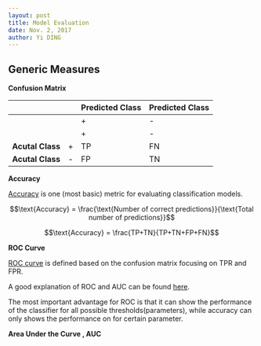 ```yaml
---
layout: post
title: Model Evaluation
date: Nov. 2, 2017
author: Yi DING
---
```


## Generic Measures


**Confusion Matrix**

|                  |      | **Predicted Class**		  |**Predicted Class**|
| ---------------- | ---- | --------------- | ---- |
|                  |      | +               | -    |
|                  |      | +               | -    |
| **Acutal Class** | +    | TP              | FN   |
| **Acutal Class** | -    | FP              | TN   |

**Accuracy**

[Accuracy](https://developers.google.com/machine-learning/crash-course/classification/accuracy) is one (most basic) metric for evaluating classification models.

$$\text{Accuracy} = \frac{\text{Number of correct predictions}}{\text{Total number of predictions}}$$

$$\text{Accuracy} = \frac{TP+TN}{TP+TN+FP+FN}$$

**ROC Curve**

[ROC curve](https://en.wikipedia.org/wiki/Receiver_operating_characteristic#ROC_space) is defined based on the confusion matrix focusing on TPR and FPR. 

A good explanation of ROC and AUC can be found [here](http://www.dataschool.io/roc-curves-and-auc-explained/).

The most important advantage for ROC is that it can show the performance of the classifier for all possible thresholds(parameters), while accuracy can only shows the performance on for certain parameter.

**Area Under the Curve , AUC**



